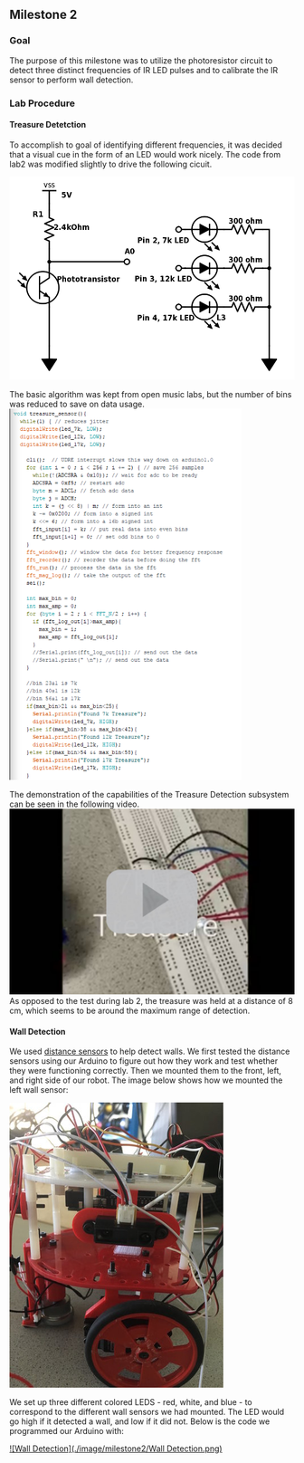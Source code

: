 ## Milestone 2
### Goal
The purpose of this milestone was to utilize the photoresistor circuit to detect three distinct frequencies of IR LED pulses and to calibrate the IR sensor to perform wall detection.
### Lab Procedure

#### Treasure Detetction
To accomplish to goal of identifying different frequencies, it was decided that a visual cue in the form of an LED would work nicely. The code from lab2 was modified slightly to drive the following cicuit.

![](./image/milestone2/modcir.png)

The basic algorithm was kept from open music labs, but the number of bins was reduced to save on data usage.
![](./image/milestone2/fftnew.png)

The demonstration of the capabilities of the Treasure Detection subsystem can be seen in the following video.
[![treasure detection video](./image/milestone2/2_1.JPG)](https://youtu.be/9iJFbW3Qb2s)
As opposed to the test during lab 2, the treasure was held at a distance of 8 cm, which seems to be around the maximum range of detection.

#### Wall Detection

We used [distance sensors](https://www.sparkfun.com/products/12728) to help detect walls. We first tested the distance sensors using our Arduino to figure out how they work and test whether they were functioning correctly. Then we mounted them to the front, left, and right side of our robot. The image below shows how we mounted the left wall sensor:

![](./image/milestone2/Robot.jpg)

We set up three different colored LEDS - red, white, and blue - to correspond to the different wall sensors we had mounted. The LED would go high if it detected a wall, and low if it did not. Below is the code we programmed our Arduino with:


[![Wall Detection](./image/milestone2/Wall Detection.png)](https://www.youtube.com/watch?v=Rh2Dz9lLEa0&feature=youtu.be)
